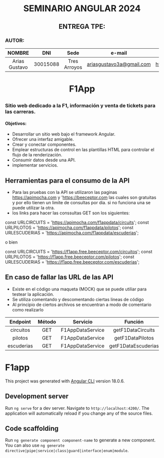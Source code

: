 #
# <p align=center> SEMINARIO ANGULAR 2024
## <p align=center> ENTREGA TPE:
### AUTOR:


| NOMBRE | DNI | Sede | e-mail  | Github | Stackblitz |
| :------------: | :---------------: |:---------------: |:---------------:| :-------------------: | :-------------------: |
| Arias Gustavo | 30015088  | Tres Arroyos     | ariasgustavo3a@gmail.com | https://github.com/elgusty3a | https://stackblitz.com/~/github.com/elgusty3a/AngularSeminario2024 |


#
# <p align=center> F1App
### Sitio web dedicado a la F1, información y venta de tickets para las carreras.
#### Objetivos:
  - Desarrollar un sitio web bajo el framework Angular.
  - Ofrecer una interfaz amigable.
  - Crear y conectar componentes.
  - Emplear estructuras de control en las plantillas HTML para controlar el flujo de la renderización.
  - Consumir datos desde una API.
  - implementar servicios.



## Herramientas para el consumo de la API

- Para las pruebas con la API se utilizaron las paginas https://apimocha.com y 'https://beeceptor.com las cuales son gratuitas y por ello tienen un limite de consultas por dia. si no funciona una se puede utilizar la otra.
- los links para hacer las conssultas GET son los siguientes:

const URLCIRCUITS = 'https://apimocha.com/f1appdata/circuits';
const URLPILOTOS = 'https://apimocha.com/f1appdata/pilotos';
const URLESCUDERIAS = 'https://apimocha.com/f1appdata/escuderias';

o bien

const URLCIRCUITS = 'https://f1app.free.beeceptor.com/circuitos';
const URLPILOTOS = 'https://f1app.free.beeceptor.com/pilotos';
const URLESCUDERIAS = 'https://f1app.free.beeceptor.com/escuderias';

## En caso de fallar las URL de las API
  - Existe en el código una maqueta (MOCK) que se puede utiliar para testear la aplicación.
  - Se utiliza comentando y descomentando ciertas lineas de código
  - Al principio de ciertos archivos se encuentran a modo de comentario como realizarlo

| Endpoint             | Método  | Servicio         | Función                 |
|:-------------------: |:-------:| :---------------:| :----------------------:|
| circuitos            | GET     | F1AppDataService | getF1DataCircuits       |
| pilotos              | GET     | F1AppDataService | getF1DataPilotos        |
| escuderias           | GET     | F1AppDataService | getF1DataEscuderias     |

# F1app

This project was generated with [Angular CLI](https://github.com/angular/angular-cli) version 18.0.6.

## Development server

Run `ng serve` for a dev server. Navigate to `http://localhost:4200/`. The application will automatically reload if you change any of the source files.

## Code scaffolding

Run `ng generate component component-name` to generate a new component. You can also use `ng generate directive|pipe|service|class|guard|interface|enum|module`.



